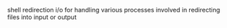 shell redirection i/o 
 for handling various processes involved in redirecting files into input or output
